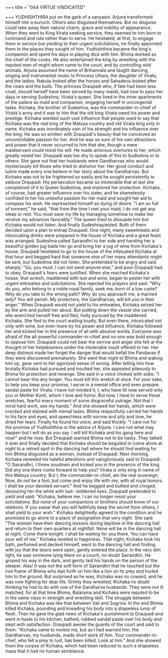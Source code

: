 +++
title = "044 VIRTUE VINDICATED"

+++
YUDHISHTHIRA put on the garb of a
sanyasin. Arjuna transformed himself into
a
eunuch.
Others
also
disguised
themselves. But no disguise could take
away their natural charm, grace and
nobility of appearance.
When they went to King Virata seeking
service, they seemed to him born to
command and rule rather than to serve. He
hesitated, at first, to engage them in
service but yielding to their urgent
solicitations, he finally appointed them to
the places they sought of him.
Yudhishthira
became
the
king's
companion and spent his days in playing
dice with him. Bhima worked as the chief
of the cooks. He also entertained the king
by wrestling with the reputed men of
might whom came to the court, and by
controlling wild animals.
Arjuna assumed the name of Brihannala
and
taught
dancing,
singing
and
instrumental music to Princess Uttara, the
daughter of Virata, and the ladies. Nakula
looked after the horses and Sahadeva
looked after the cows and the bulls.
The princess Draupadi who, if fate had
been less cruel, should herself have been
served by many maids, had now to pass
her days in serving Sudeshna, Virata's
queen. She lived in the inner apartments
of the palace as maid and companion,
engaging herself in uncongenial tasks.
Kichaka, the brother of Sudeshna, was the
commander-in-chief of Virata's army and
it was to him that the old king Virata
owed his power and prestige. Kichaka
wielded such vast influence that people
used to say that Kichaka was the real king
of the Matsya country and old Virata king
only in name.
Kichaka was inordinately vain of his
strength and his influence over the king.
He was so smitten with Draupadi's beauty
that he conceived an uncontrollable
passion for her. And he was so sure of his
own attractions and power that it never
occurred to him that she, though a mere
maidservant could resist his will. He made
amorous overtures to her, which greatly
vexed her.
Draupadi was too shy to speak of this to
Sudeshna or to others. She gave out that
her husbands were Gandharvas who
would mysteriously kill those who tried to
dishonor her.
Her good conduct and lustre made every
one believe in her story about the
Gandharvas. But Kichaka was not to be
frightened so easily and he sought
persistently to seduce Draupadi.
His persecution became so intolerable that
at last she complained of it to Queen
Sudeshna, and implored her protection.
Kichaka, of course, had greater influence
over his sister, and he shamelessly
confided to her his unlawful passion for
her maid and sought her aid to compass
his wish.
He represented himself as dying of desire.
"I am so full of torment," he said, "that
from the time I met your maid, I do not
get any sleep or rest. You must save my
life by managing somehow to make her
receive my advances favorably." The
queen tried to dissuade him but Kichaka
would not listen. And finally Sudeshnayielded. Both of them decided upon a plan
to entrap Draupadi.
One night, many sweetmeats and
intoxicating drinks were prepared in the
house of Kichaka and a great feast was
arranged. Sudeshna called Sairandhri to
her side and handing her a beautiful
golden jug bade her go and bring her a jug
of wine from Kichaka's house.
Draupadi hesitated to go to the house of
the infatuated Kichaka at that hour and
begged hard that someone else of her
many attendants might be sent, but
Sudeshna did not listen. She pretended to
be angry and said sharply: "Go, you must.
I can not send anyone else," and poor
Draupadi had to obey.
Draupadi's fears were justified. When she
reached Kichaka's house, that wretch,
maddened with lust and wine, began to
pester her with urgent entreaties and
solicitations.
She rejected his prayers and said: "Why
do you, who belong to a noble royal
family, seek me, born of a low caste?
Why do you take to the wrong path? Why
do you approach me, a married lady? You
will
perish.
My
protectors,
the
Gandharvas, will kill you in their anger."
When Draupadi would not yield to his
entreaties, Kichaka seized her by the arm
and pulled her about. But putting down
the vessel she carried, she wrenched
herself free and fled, hotly pursued by the
maddened Kichaka.
She fled to the court wailing loudly. But
even there, intoxicated not only with
wine, but even more by his power and
influence, Kichaka followed her and
kicked her in the presence of all with
abusive words.
Everyone was afraid of the all-powerful
commander-in-chief and no one was bold
enough to oppose him.
Draupadi could not bear the sorrow and
anger she felt at the thought of her
helplessness under the intolerable insult
offered to her.
Her deep distress made her forget the
danger that would befall the Pandavas if
they were discovered prematurely. She
went that night to Bhima and waking him
up, gave vent to her agonized sense of
wrong.
After telling him how brutally Kichaka
had pursued and insulted her, she
appealed
piteously
to
Bhima
for
protection and revenge. She said in a
voice choked with sobs:
"I cannot bear this any longer. You must
kill this wretch at once. For your sake, to
help you keep your promise, I serve in a
menial office and even prepare sandal
paste for Virata. I have not minded it, I,
who have till now served only you or
Mother Kunti, whom I love and honor.
But now, I have to serve these wretches,
fearful every moment of some disgraceful
outrage. Not that I mind hard work, see
my hands." And she showed her hands,
which were cracked and stained with
menial tasks.
Bhima respectfully carried her hands to
his face and eyes, and speechless with
sorrow and pity and love, he dried her
tears. Finally he found his voice, and said
thickly:
"I care not for the promise of Yudhishthira
or the advice of Arjuna. I care not what
may happen but I will do as you say. I will
kill Kichaka and his gang here and now!"
and he rose.
But Draupadi warned Bhima not to be
hasty. They talked it over and finally
decided that Kichaka should be beguiled
to come alone at night to a retired spot in
the dancing hall where he should find
waiting for him Bhima disguised as a
woman, instead of Draupadi.
Next morning, Kichaka renewed his
hateful attentions and vaingloriously said
to Draupadi: "O Sairandhri, I threw youdown and kicked you in the presence of
the king. Did any one there come forward
to help you? Virata is only king in name
of this Matsya country. But I, the
commander-in-chief,
am
the
real
sovereign. Now, do not be a fool, but
come and enjoy life with me, with all
royal honors. I shall be your devoted
servant." And he begged and bullied and
cringed, devouring her the while with lust-
reddened eyes.
Draupadi pretended to yield and said:
"Kichaka, believe me, I can no longer
resist your solicitations. But none of your
companions or brothers should know of
our relations. If you swear that you will
faithfully keep the secret from others, I
shall yield to your wish."
Kichaka delightedly agreed to the
condition and he promised to go alone to a
place of assignation that very night.
She said: "The women have their dancing
lessons during daytime in the dancing hall
and return to their own quarters at
nightfall. None will be in the dancing hall
at night. Come there tonight. I shall be
waiting for you there. You can have your
will of me."
Kichaka reveled in happiness. That night,
Kichaka took his bath, perfumed and
decked himself, went to the dancing hall
and finding with joy that the doors were
open, gently entered the place.
In the very dim light, he saw someone
lying there on a couch, no doubt
Sairandhri. He groped his way in the dark,
and gently laid his hands on the person of
the sleeper.
Alas! It was not the soft form of
Sairandhri that he touched but the iron
frame of Bhima who lept forth on him like
a lion on its prey and hurled him to the
ground. But surprised as he was, Kichaka
was no coward, and he was now fighting
for dear life.
Grimly they wrestled, Kichaka no doubt
thinking he had to do with one of the
Gandharva husbands. They were not ill
matched, for at that time Bhima, Balarama
and Kichaka were reputed to be in the
same class in strength and wrestling skill.
The struggle between Bhima and Kichaka
was like that between Vali and Sugriva. In
the end Bhima killed Kichaka, pounding
and kneading his body into a shapeless
lump of flesh.
Then he gave the glad news of Kichaka's
punishment to Draupadi and went in haste
to his kitchen, bathed, rubbed sandal paste
over his body and slept with satisfaction.
Draupadi awoke the guards of the court
and said to them: "Kichaka came to
molest me, but as I had warned him, the
Gandharvas, my husbands, made short
work of him. Your commander-in-chief,
who fell a prey to lust, has been killed.
Look at him." And she showed them the
corpse of Kichaka, which had been
reduced to such a shapeless mass that it
had no human semblance.